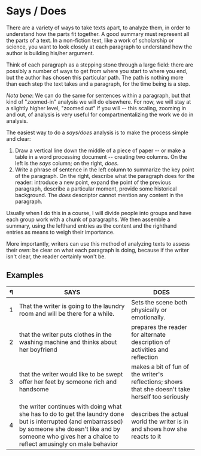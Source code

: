 # Says / Does

There are a variety of ways to take texts apart, to analyze them, in order to understand how the parts fit together. A good summary must represent all the parts of a text. In a non-fiction text, like a work of scholarship or science, you want to look closely at each paragraph to understand how the author is building his/her argument.

Think of each paragraph as a stepping stone through a large field: there are possibly a number of ways to get from where you start to where you end, but the author has chosen this particular path. The path is nothing more than each step the text takes and a paragraph, for the time being is a step.

*Nota bene*: We can do the same for sentences within a paragraph, but that kind of "zoomed-in" analysis we will do elsewhere. For now, we will stay at a slightly higher level, "zoomed out" if you will -- this scaling, zooming in and out, of analysis is very useful for compartmentalizing the work we do in analysis.

The easiest way to do a *says/does* analysis is to make the process simple and clear:

1. Draw a vertical line down the middle of a piece of paper -- or make a table in a word processing document -- creating two columns. On the left is the *says* column; on the right, *does*.
2. Write a phrase of sentence in the left column to summarize the key point of the paragraph. On the right, describe what the paragraph does for the reader: introduce a new point, expand the point of the previous paragraph, describe a particular moment, provide some historical background. The *does* descriptor cannot mention any content in the paragraph.

Usually when I do this in a course, I will divide people into groups and have each group work with a chunk of paragraphs. We then assemble a summary, using the lefthand entries as the content and the righthand entries as means to weigh their importance.

More importantly, writers can use this method of analyzing texts to assess their own: be clear on what each paragraph is doing, because if the writer isn't clear, the reader certainly won't be.

## Examples

| ¶ | SAYS | DOES |
|---|------|------|
| 1 | That the writer is going to the laundry room and will be there for a while. | Sets the scene both physically or emotionally. |
| 2 | that the writer puts clothes in the washing machine and thinks about her boyfriend   | prepares the reader for alternate description of activities and reflection |
| 3 | that the writer would like to be swept offer her feet by someone rich and handsome | makes a bit of fun of the writer's reflections; shows that she doesn't take herself too seriously |
| 4 | the writer continues with doing what she has to do to get the laundry done but is interrupted (and embarrassed) by someone she doesn't like and by someone who gives her a chalce to reflect amusingly on male behavior  | describes the actual world the writer is in and shows how she reacts to it |
